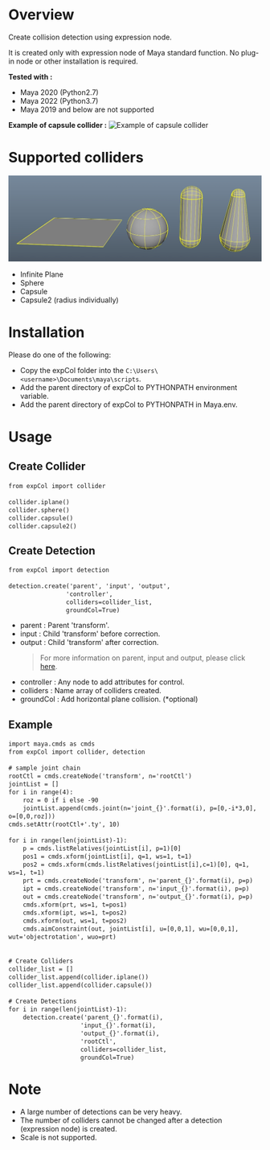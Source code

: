 # Overview
Create collision detection using expression node.

It is created only with expression node of Maya standard function. No plug-in node or other installation is required.

**Tested with :**
* Maya 2020 (Python2.7)  
* Maya 2022 (Python3.7)  
* Maya 2019 and below are not supported

**Example of capsule collider :**
![Example of capsule collider](images/capsuleCollider.gif)  

# Supported colliders
![Supported colliders](images/colliders.jpg)  
* Infinite Plane
* Sphere
* Capsule
* Capsule2 (radius individually)

# Installation
Please do one of the following:
* Copy the expCol folder into the `C:\Users\<username>\Documents\maya\scripts`.
* Add the parent directory of expCol to PYTHONPATH environment variable.
* Add the parent directory of expCol to PYTHONPATH in Maya.env.

# Usage
## Create Collider
```
from expCol import collider

collider.iplane()
collider.sphere()
collider.capsule()
collider.capsule2()
```

## Create Detection
```
from expCol import detection

detection.create('parent', 'input', 'output', 
                'controller', 
                colliders=collider_list, 
                groundCol=True)
```
* parent : Parent 'transform'.  
* input : Child 'transform' before correction.  
* output : Child 'transform' after correction.   
  > For more information on parent, input and output, please click [here](https://twitter.com/akasaki1211/status/1489478989039108099).  
* controller : Any node to add attributes for control.  
* colliders : Name array of colliders created.
* groundCol : Add horizontal plane collision. (*optional)


## Example
```
import maya.cmds as cmds
from expCol import collider, detection

# sample joint chain
rootCtl = cmds.createNode('transform', n='rootCtl')
jointList = []
for i in range(4):
    roz = 0 if i else -90
    jointList.append(cmds.joint(n='joint_{}'.format(i), p=[0,-i*3,0], o=[0,0,roz]))
cmds.setAttr(rootCtl+'.ty', 10)

for i in range(len(jointList)-1):
    p = cmds.listRelatives(jointList[i], p=1)[0]
    pos1 = cmds.xform(jointList[i], q=1, ws=1, t=1)
    pos2 = cmds.xform(cmds.listRelatives(jointList[i],c=1)[0], q=1, ws=1, t=1)
    prt = cmds.createNode('transform', n='parent_{}'.format(i), p=p)
    ipt = cmds.createNode('transform', n='input_{}'.format(i), p=p)
    out = cmds.createNode('transform', n='output_{}'.format(i), p=p)
    cmds.xform(prt, ws=1, t=pos1)
    cmds.xform(ipt, ws=1, t=pos2)
    cmds.xform(out, ws=1, t=pos2)
    cmds.aimConstraint(out, jointList[i], u=[0,0,1], wu=[0,0,1], wut='objectrotation', wuo=prt)


# Create Colliders
collider_list = []
collider_list.append(collider.iplane())
collider_list.append(collider.capsule())

# Create Detections
for i in range(len(jointList)-1):
    detection.create('parent_{}'.format(i), 
                    'input_{}'.format(i), 
                    'output_{}'.format(i), 
                    'rootCtl', 
                    colliders=collider_list, 
                    groundCol=True)
```

# Note
* A large number of detections can be very heavy.
* The number of colliders cannot be changed after a detection (expression node) is created.
* Scale is not supported.
